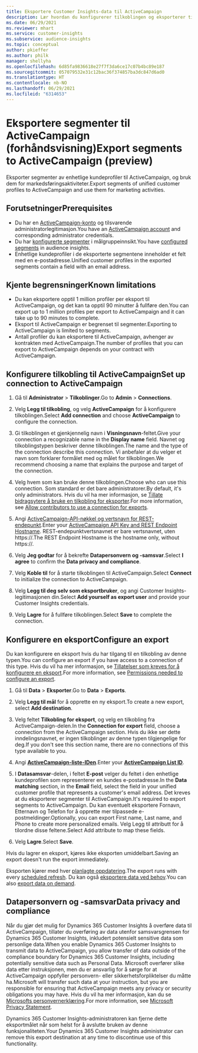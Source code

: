 ```yaml
---
title: Eksportere Customer Insights-data til ActiveCampaign
description: Lær hvordan du konfigurerer tilkoblingen og eksporterer til ActiveCampaign.
ms.date: 06/29/2021
ms.reviewer: mhart
ms.service: customer-insights
ms.subservice: audience-insights
ms.topic: conceptual
author: pkieffer
ms.author: philk
manager: shellyha
ms.openlocfilehash: 6d85fa9836618e27f7f3da6ce17c07b4bc89e187
ms.sourcegitcommit: 057079532e31c12bac36f374857ba3dc847d6ad0
ms.translationtype: HT
ms.contentlocale: nb-NO
ms.lasthandoff: 06/29/2021
ms.locfileid: "6314653"
---
```

# <a name="export-segments-to-activecampaign-preview"></a><span data-ttu-id="36086-103">Eksportere segmenter til ActiveCampaign (forhåndsvisning)</span><span class="sxs-lookup"><span data-stu-id="36086-103">Export segments to ActiveCampaign (preview)</span></span>

<span data-ttu-id="36086-104">Eksporter segmenter av enhetlige kundeprofiler til ActiveCampaign, og bruk dem for markedsføringsaktiviteter.</span><span class="sxs-lookup"><span data-stu-id="36086-104">Export segments of unified customer profiles to ActiveCampaign and use them for marketing activities.</span></span>

## <a name="prerequisites"></a><span data-ttu-id="36086-105">Forutsetninger</span><span class="sxs-lookup"><span data-stu-id="36086-105">Prerequisites</span></span>

-   <span data-ttu-id="36086-106">Du har en [ActiveCampaign-konto](https://www.activecampaign.com/) og tilsvarende administratorlegitimasjon.</span><span class="sxs-lookup"><span data-stu-id="36086-106">You have an [ActiveCampaign account](https://www.activecampaign.com/) and corresponding administrator credentials.</span></span>
-   <span data-ttu-id="36086-107">Du har [konfigurerte segmenter](segments.md) i målgruppeinnsikt.</span><span class="sxs-lookup"><span data-stu-id="36086-107">You have [configured segments](segments.md) in audience insights.</span></span>
-   <span data-ttu-id="36086-108">Enhetlige kundeprofiler i de eksporterte segmentene inneholder et felt med en e-postadresse.</span><span class="sxs-lookup"><span data-stu-id="36086-108">Unified customer profiles in the exported segments contain a field with an email address.</span></span>

## <a name="known-limitations"></a><span data-ttu-id="36086-109">Kjente begrensninger</span><span class="sxs-lookup"><span data-stu-id="36086-109">Known limitations</span></span>

- <span data-ttu-id="36086-110">Du kan eksportere opptil 1 million profiler per eksport til ActiveCampaign, og det kan ta opptil 90 minutter å fullføre den.</span><span class="sxs-lookup"><span data-stu-id="36086-110">You can export up to 1 million profiles per export to ActiveCampaign and it can take up to 90 minutes to complete.</span></span>
- <span data-ttu-id="36086-111">Eksport til ActiveCampaign er begrenset til segmenter.</span><span class="sxs-lookup"><span data-stu-id="36086-111">Exporting to ActiveCampaign is limited to segments.</span></span>
- <span data-ttu-id="36086-112">Antall profiler du kan eksportere til ActiveCampaign, avhenger av kontrakten med ActiveCampaign.</span><span class="sxs-lookup"><span data-stu-id="36086-112">The number of profiles that you can export to ActiveCampaign depends on your contract with ActiveCampaign.</span></span>

## <a name="set-up-connection-to-activecampaign"></a><span data-ttu-id="36086-113">Konfigurere tilkobling til ActiveCampaign</span><span class="sxs-lookup"><span data-stu-id="36086-113">Set up connection to ActiveCampaign</span></span>

1. <span data-ttu-id="36086-114">Gå til **Administrator** > **Tilkoblinger**.</span><span class="sxs-lookup"><span data-stu-id="36086-114">Go to **Admin** > **Connections**.</span></span>

1. <span data-ttu-id="36086-115">Velg **Legg til tilkobling**, og velg **ActiveCampaign** for å konfigurere tilkoblingen.</span><span class="sxs-lookup"><span data-stu-id="36086-115">Select **Add connection** and choose **ActiveCampaign** to configure the connection.</span></span>

1. <span data-ttu-id="36086-116">Gi tilkoblingen et gjenkjennelig navn i **Visningsnavn**-feltet.</span><span class="sxs-lookup"><span data-stu-id="36086-116">Give your connection a recognizable name in the **Display name** field.</span></span> <span data-ttu-id="36086-117">Navnet og tilkoblingstypen beskriver denne tilkoblingen.</span><span class="sxs-lookup"><span data-stu-id="36086-117">The name and the type of the connection describe this connection.</span></span> <span data-ttu-id="36086-118">Vi anbefaler at du velger et navn som forklarer formålet med og målet for tilkoblingen.</span><span class="sxs-lookup"><span data-stu-id="36086-118">We recommend choosing a name that explains the purpose and target of the connection.</span></span>

1. <span data-ttu-id="36086-119">Velg hvem som kan bruke denne tilkoblingen.</span><span class="sxs-lookup"><span data-stu-id="36086-119">Choose who can use this connection.</span></span> <span data-ttu-id="36086-120">Som standard er det bare administratorer.</span><span class="sxs-lookup"><span data-stu-id="36086-120">By default, it's only administrators.</span></span> <span data-ttu-id="36086-121">Hvis du vil ha mer informasjon, se [Tillate bidragsytere å bruke en tilkobling for eksporter](connections.md#allow-contributors-to-use-a-connection-for-exports).</span><span class="sxs-lookup"><span data-stu-id="36086-121">For more information, see [Allow contributors to use a connection for exports](connections.md#allow-contributors-to-use-a-connection-for-exports).</span></span>

1. <span data-ttu-id="36086-122">Angi [ActiveCampaign-API-nøkkel og vertsnavn for REST-endepunkt](https://help.activecampaign.com/hc/articles/207317590-Getting-started-with-the-API#how-to-obtain-your-activecampaign-api-url-and-key).</span><span class="sxs-lookup"><span data-stu-id="36086-122">Enter your [ActiveCampaign API Key and REST Endpoint Hostname](https://help.activecampaign.com/hc/articles/207317590-Getting-started-with-the-API#how-to-obtain-your-activecampaign-api-url-and-key).</span></span> <span data-ttu-id="36086-123">REST-endepunktvertsnavnet er bare vertsnavnet, uten https://.</span><span class="sxs-lookup"><span data-stu-id="36086-123">The REST Endpoint Hostname is the hostname only, without https://.</span></span> 

1. <span data-ttu-id="36086-124">Velg **Jeg godtar** for å bekrefte **Datapersonvern og -samsvar**.</span><span class="sxs-lookup"><span data-stu-id="36086-124">Select **I agree** to confirm the **Data privacy and compliance**.</span></span>

1. <span data-ttu-id="36086-125">Velg **Koble til** for å starte tilkoblingen til ActiveCampaign.</span><span class="sxs-lookup"><span data-stu-id="36086-125">Select **Connect** to initialize the connection to ActiveCampaign.</span></span>

1. <span data-ttu-id="36086-126">Velg **Legg til deg selv som eksportbruker**, og angi Customer Insights-legitimasjonen din.</span><span class="sxs-lookup"><span data-stu-id="36086-126">Select **Add yourself as export user** and provide your Customer Insights credentials.</span></span>

1. <span data-ttu-id="36086-127">Velg **Lagre** for å fullføre tilkoblingen.</span><span class="sxs-lookup"><span data-stu-id="36086-127">Select **Save** to complete the connection.</span></span>

## <a name="configure-an-export"></a><span data-ttu-id="36086-128">Konfigurere en eksport</span><span class="sxs-lookup"><span data-stu-id="36086-128">Configure an export</span></span>

<span data-ttu-id="36086-129">Du kan konfigurere en eksport hvis du har tilgang til en tilkobling av denne typen.</span><span class="sxs-lookup"><span data-stu-id="36086-129">You can configure an export if you have access to a connection of this type.</span></span> <span data-ttu-id="36086-130">Hvis du vil ha mer informasjon, se [Tillatelser som kreves for å konfigurere en eksport](export-destinations.md#set-up-a-new-export).</span><span class="sxs-lookup"><span data-stu-id="36086-130">For more information, see [Permissions needed to configure an export](export-destinations.md#set-up-a-new-export).</span></span>

1. <span data-ttu-id="36086-131">Gå til **Data** > **Eksporter**.</span><span class="sxs-lookup"><span data-stu-id="36086-131">Go to **Data** > **Exports**.</span></span>

1. <span data-ttu-id="36086-132">Velg **Legg til mål** for å opprette en ny eksport.</span><span class="sxs-lookup"><span data-stu-id="36086-132">To create a new export, select **Add destination**.</span></span>

1. <span data-ttu-id="36086-133">Velg feltet **Tilkobling for eksport**, og velg en tilkobling fra ActiveCampaign-delen.</span><span class="sxs-lookup"><span data-stu-id="36086-133">In the **Connection for export** field, choose a connection from the ActiveCampaign section.</span></span> <span data-ttu-id="36086-134">Hvis du ikke ser dette inndelingsnavnet, er ingen tilkoblinger av denne typen tilgjengelige for deg.</span><span class="sxs-lookup"><span data-stu-id="36086-134">If you don't see this section name, there are no connections of this type available to you.</span></span>

1. <span data-ttu-id="36086-135">Angi [**ActiveCampaign-liste-IDen**](https://help.activecampaign.com/hc/articles/360000030559-How-to-create-a-list-in-ActiveCampaign).</span><span class="sxs-lookup"><span data-stu-id="36086-135">Enter your [**ActiveCampaign List ID**](https://help.activecampaign.com/hc/articles/360000030559-How-to-create-a-list-in-ActiveCampaign).</span></span>    

3. <span data-ttu-id="36086-136">I **Datasamsvar**-delen, i feltet **E-post** velger du feltet i den enhetlige kundeprofilen som representerer en kundes e-postadresse.</span><span class="sxs-lookup"><span data-stu-id="36086-136">In the **Data matching** section, in the **Email** field, select the field in your unified customer profile that represents a customer's email address.</span></span> <span data-ttu-id="36086-137">Det kreves at du eksporterer segmenter til ActiveCampaign.</span><span class="sxs-lookup"><span data-stu-id="36086-137">It's required to export segments to ActiveCampaign.</span></span> <span data-ttu-id="36086-138">Du kan eventuelt eksportere Fornavn, Etternavn og Telefon for å opprette mer tilpassede e-postmeldinger.</span><span class="sxs-lookup"><span data-stu-id="36086-138">Optionally, you can export First name, Last name, and Phone to create more personalized emails.</span></span> <span data-ttu-id="36086-139">Velg Legg til attributt for å tilordne disse feltene.</span><span class="sxs-lookup"><span data-stu-id="36086-139">Select Add attribute to map these fields.</span></span>

1. <span data-ttu-id="36086-140">Velg **Lagre**.</span><span class="sxs-lookup"><span data-stu-id="36086-140">Select **Save**.</span></span>

<span data-ttu-id="36086-141">Hvis du lagrer en eksport, kjøres ikke eksporten umiddelbart.</span><span class="sxs-lookup"><span data-stu-id="36086-141">Saving an export doesn't run the export immediately.</span></span>

<span data-ttu-id="36086-142">Eksporten kjører med hver [planlagte oppdatering](system.md#schedule-tab).</span><span class="sxs-lookup"><span data-stu-id="36086-142">The export runs with every [scheduled refresh](system.md#schedule-tab).</span></span> <span data-ttu-id="36086-143">Du kan også [eksportere data ved behov](export-destinations.md#run-exports-on-demand).</span><span class="sxs-lookup"><span data-stu-id="36086-143">You can also [export data on demand](export-destinations.md#run-exports-on-demand).</span></span> 


## <a name="data-privacy-and-compliance"></a><span data-ttu-id="36086-144">Datapersonvern og -samsvar</span><span class="sxs-lookup"><span data-stu-id="36086-144">Data privacy and compliance</span></span>

<span data-ttu-id="36086-145">Når du gjør det mulig for Dynamics 365 Customer Insights å overføre data til ActiveCampaign, tillater du overføring av data utenfor samsvarsgrensen for Dynamics 365 Customer Insights, inkludert potensielt sensitive data som personlige data.</span><span class="sxs-lookup"><span data-stu-id="36086-145">When you enable Dynamics 365 Customer Insights to transmit data to ActiveCampaign, you allow transfer of data outside of the compliance boundary for Dynamics 365 Customer Insights, including potentially sensitive data such as Personal Data.</span></span> <span data-ttu-id="36086-146">Microsoft overfører slike data etter instruksjonen, men du er ansvarlig for å sørge for at ActiveCampaign oppfyller personvern- eller sikkerhetsforpliktelser du måtte ha.</span><span class="sxs-lookup"><span data-stu-id="36086-146">Microsoft will transfer such data at your instruction, but you are responsible for ensuring that ActiveCampaign meets any privacy or security obligations you may have.</span></span> <span data-ttu-id="36086-147">Hvis du vil ha mer informasjon, kan du se [Microsofts personvernerklæring](https://go.microsoft.com/fwlink/?linkid=396732).</span><span class="sxs-lookup"><span data-stu-id="36086-147">For more information, see [Microsoft Privacy Statement](https://go.microsoft.com/fwlink/?linkid=396732).</span></span>

<span data-ttu-id="36086-148">Dynamics 365 Customer Insights-administratoren kan fjerne dette eksportmålet når som helst for å avslutte bruken av denne funksjonaliteten.</span><span class="sxs-lookup"><span data-stu-id="36086-148">Your Dynamics 365 Customer Insights administrator can remove this export destination at any time to discontinue use of this functionality.</span></span>
